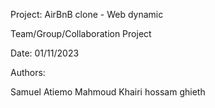 Project: AirBnB clone - Web dynamic

Team/Group/Collaboration Project

Date: 01/11/2023

Authors:

Samuel Atiemo
Mahmoud Khairi
hossam ghieth
